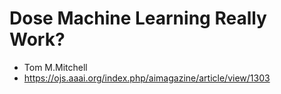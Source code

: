 # Dose Machine Learning Really Work?
- Tom M.Mitchell
- https://ojs.aaai.org/index.php/aimagazine/article/view/1303
